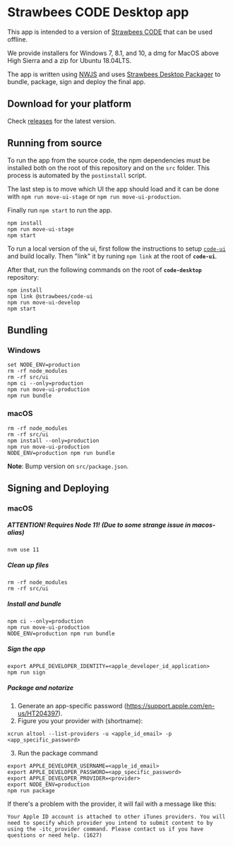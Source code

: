 # Strawbees CODE Desktop app

This app is intended to a version of [Strawbees CODE](https://code.strawbees.com) that can be used offline.

We provide installers for Windows 7, 8.1, and 10, a dmg for MacOS above High Sierra and a zip for Ubuntu 18.04LTS.

The app is written using [NWJS](https://nwjs.io/) and uses [Strawbees Desktop Packager](https://github.com/strawbees/desktop-packager) to bundle, package, sign and deploy the final app.

## Download for your platform

Check [releases](https://github.com/strawbees/code-desktop/releases) for the latest version.

## Running from source

To run the app from the source code, the npm dependencies must be installed both on the root of this repository and on the `src` folder. This process is automated by the `postinstall` script.

The last step is to move which UI the app should load and it can be done with `npm run move-ui-stage` or `npm run move-ui-production`.

Finally run `npm start` to run the app.

```shell
npm install
npm run move-ui-stage
npm start
```

To run a local version of the ui, first follow the instructions to setup [`code-ui`](https://github.com/strawbees/code-ui) and build locally. Then "link" it by runing `npm link` at the root of **`code-ui`**.

After that, run the following commands on the root of **`code-desktop`** repository:

```shell
npm install
npm link @strawbees/code-ui
npm run move-ui-develop
npm start
```

## Bundling
### Windows
```shell
set NODE_ENV=production
rm -rf node_modules
rm -rf src/ui
npm ci --only=production
npm run move-ui-production
npm run bundle
```
### macOS
```shell
rm -rf node_modules
rm -rf src/ui
npm install --only=production
npm run move-ui-production
NODE_ENV=production npm run bundle
```

**Note**: Bump version on `src/package.json`.

## Signing and Deploying

### macOS

##### *ATTENTION! Requires Node 11! (Due to some strange issue in macos-alias)*
```shell
nvm use 11
```
##### Clean up files
```shell
rm -rf node_modules
rm -rf src/ui
```
##### Install and bundle
```shell
npm ci --only=production
npm run move-ui-production
NODE_ENV=production npm run bundle
```
##### Sign the app
```shell
export APPLE_DEVELOPER_IDENTITY=<apple_developer_id_application>
npm run sign
```
##### Package and notarize
1. Generate an app-specific password (https://support.apple.com/en-us/HT204397).
2. Figure you your provider with (shortname):
```shell
xcrun altool --list-providers -u <apple_id_email> -p <app_specific_password>
```
3. Run the package command
```shell
export APPLE_DEVELOPER_USERNAME=<apple_id_email>
export APPLE_DEVELOPER_PASSWORD=<app_specific_password>
export APPLE_DEVELOPER_PROVIDER=<provider>
export NODE_ENV=production
npm run package
```
If there's a problem with the provider, it will fail with a message like this:
```
Your Apple ID account is attached to other iTunes providers. You will need to specify which provider you intend to submit content to by using the -itc_provider command. Please contact us if you have questions or need help. (1627)
```
